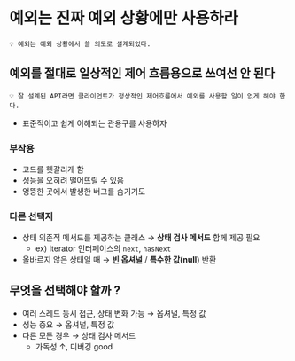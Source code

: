 # 예외는 진짜 예외 상황에만 사용하라

```
💡 예외는 예외 상황에서 쓸 의도로 설계되었다.
```

## 예외를 절대로 일상적인 제어 흐름용으로 쓰여선 안 된다

```
💡 잘 설계된 API라면 클라이언트가 정상적인 제어흐름에서 예외를 사용할 일이 없게 해야 한다.
```

- 표준적이고 쉽게 이해되는 관용구를 사용하자

### 부작용

- 코드를 헷갈리게 함
- 성능을 오히려 떨어뜨릴 수 있음
- 엉뚱한 곳에서 발생한 버그를 숨기기도

### 다른 선택지

- 상태 의존적 메서드를 제공하는 클래스 → **상태 검사 메서드** 함께 제공 필요
    - ex) Iterator 인터페이스의 `next`, `hasNext`
- 올바르지 않은 상태일 때 → **빈 옵셔널** / **특수한 값(null)** 반환

## 무엇을 선택해야 할까 ?

- 여러 스레드 동시 접근, 상태 변화 가능 → 옵셔널, 특정 값
- 성능 중요 → 옵셔널, 특정 값
- 다른 모든 경우 → 상태 검사 메서드
    - 가독성 ↑, 디버깅 good